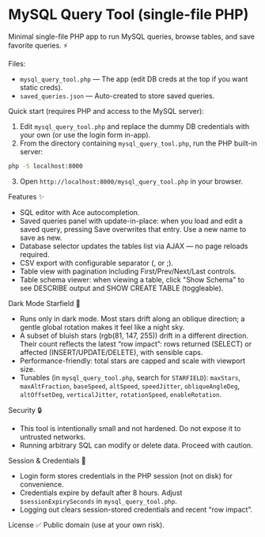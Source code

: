 # MySQL Query Tool (single-file PHP)

Minimal single-file PHP app to run MySQL queries, browse tables, and save favorite queries. ⚡

Files:
- `mysql_query_tool.php` — The app (edit DB creds at the top if you want static creds).
- `saved_queries.json` — Auto-created to store saved queries.

Quick start (requires PHP and access to the MySQL server):

1. Edit `mysql_query_tool.php` and replace the dummy DB credentials with your own (or use the login form in-app).
2. From the directory containing `mysql_query_tool.php`, run the PHP built-in server:

```bash
php -S localhost:8000
```

3. Open `http://localhost:8000/mysql_query_tool.php` in your browser.

Features ✨
- SQL editor with Ace autocompletion.
- Saved queries panel with update-in-place: when you load and edit a saved query, pressing Save overwrites that entry. Use a new name to save as new.
- Database selector updates the tables list via AJAX — no page reloads required.
- CSV export with configurable separator (, or ;).
 - Table view with pagination including First/Prev/Next/Last controls.
 - Table schema viewer: when viewing a table, click "Show Schema" to see DESCRIBE output and SHOW CREATE TABLE (toggleable).

Dark Mode Starfield 🌌
- Runs only in dark mode. Most stars drift along an oblique direction; a gentle global rotation makes it feel like a night sky.
- A subset of bluish stars (rgb(81, 147, 255)) drift in a different direction. Their count reflects the latest “row impact”: rows returned (SELECT) or affected (INSERT/UPDATE/DELETE), with sensible caps.
- Performance-friendly: total stars are capped and scale with viewport size.
- Tunables (in `mysql_query_tool.php`, search for `STARFIELD`): `maxStars`, `maxAltFraction`, `baseSpeed`, `altSpeed`, `speedJitter`, `obliqueAngleDeg`, `altOffsetDeg`, `verticalJitter`, `rotationSpeed`, `enableRotation`.

Security 🔒
- This tool is intentionally small and not hardened. Do not expose it to untrusted networks.
- Running arbitrary SQL can modify or delete data. Proceed with caution.

Session & Credentials 🔑
- Login form stores credentials in the PHP session (not on disk) for convenience.
- Credentials expire by default after 8 hours. Adjust `$sessionExpirySeconds` in `mysql_query_tool.php`.
- Logging out clears session-stored credentials and recent “row impact”.

License ✅
Public domain (use at your own risk).